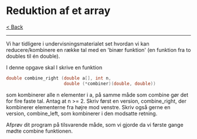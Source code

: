 # Reduktion af et array

[< Back](../README.md)

---

Vi har tidligere i undervisningsmaterialet set hvordan vi kan reducere/kombinere en række tal med en 'binær funktion' (en funktion fra to doubles til én double).

I denne opgave skal I skrive en funktion

```c
double combine_right (double a[], int n, 
                      double (*combiner)(double, double))
```

som kombinerer alle n elementer i a, på samme måde som combine gør det for fire faste tal. Antag at n >= 2. Skriv først en version, combine_right, der kombinerer elementerne fra højre mod venstre. Skriv også gerne en version, combine_left, som kombinerer i den modsatte retning.

Afprøv dit program på tilsvarende måde, som vi gjorde da vi første gange mødte combine funktionen.
